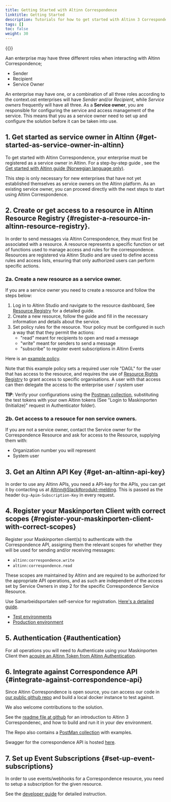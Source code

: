 ```yaml
---
title: Getting Started with Altinn Correspondence
linktitle: Getting Started
description: Tutorials for how to get started with Altinn 3 Correspondence, for service owners, senders and recipients.
tags: []
toc: false
weight: 30
---
```


{{<children />}}

Aan enterprise may have three different roles when interacting with Altinn Correspondence;

- Sender
- Recipient
- Service Owner

An enterprise may have one, or a combination of all three roles according to the context.ost enterprises will have *Sender* and/or *Recipient*, while *Service owners* frequently will have all three.
As a **Service owner**, you are responsible for configuring the service and access management of the service. This means that you as a service owner need to set up and configure the solution before it can be taken into use. 


## 1. Get started as service owner in Altinn {#get-started-as-service-owner-in-altinn}

To get started with Altinn Correspondence, your enterprise must be registered as a service owner in Altinn. For a step-by-step guide , see the
[Get started with Altinn guide (Norwegian language only)](https://www.altinndigital.no/kom-i-gang/guide-kom-i-gang-med-altinn/).

This step is only necessary for new enterprises that have not yet established themselves as service owners on the Altinn platform. As an existing service owner, you can proceed directly with the next steps to start using Altinn Correspondence.

## 2. Create or get access to a resource in Altinn Resource Registry {#register-a-resource-in-altinn-resource-registry}. 
In order to send messages via Altinn Correspondence, they must first be associated with a resource. 
A resource represents a specific function or set of functions used to manage access and rules for the correspondence. Resources are registered via Altinn Studio and are used to define access rules and access lists, ensuring that only authorized users can perform specific actions.

### 2a. Create a new resource as a service owner.
If you are a service owner you need to create a resource and follow the steps below:
1. Log in to Altinn Studio and navigate to the resource dashboard, See [Resource Registry](../../../../authorization/guides/create-resource-resource-admin/) for a detailed guide.
2. Create a new resource, follow the guide and fill in the necessary information and details about the service.
3. Set policy rules for the resource. Your policy must be configured in such a way that that they permit the actions:
    - "read" meant for recipients to open and read a message
    - "write" meant for senders to send a message
    - "subscribe" to register event subscriptions in Altinn Events

Here is an [example policy](ExamplePolicy.xml).

Note that this example policy sets a required user role "DAGL" for the user that has access to the resource, and requires the use of [Resource Rights Registry](../../../../authorization/what-do-you-get/resourceregistry/rrr/) to grant access to specific organisations.
A user with that access can then delegate the access to the enterprise user / system user

**TIP**: Verify your configurations using the [Postman collection](https://github.com/Altinn/altinn-correspondence/blob/main/altinn-correspondence-postman-collection.json), substituting the test tokens with your own Altinn tokens (See "Login to Maskinporten (Initialize)" request in Authenticator folder).

### 2b. Get access to a resouce for non service owners. 
If you are not a service owner, contact the Service owner for the Correspondence Resource and ask for access to the Resource, supplying them with:
- Organization number you will represent
- System user

## 3. Get an Altinn API Key {#get-an-altinn-api-key}

In order to use any Altinn APIs, you need a API-key for the APIs, you can get it by contacting us at [Altinn@Slack#produkt-melding](https://join.slack.com/t/altinn/shared_invite/zt-7c77c9si-ZnMFwGNtab1aFdC6H_vwog).
This is passed as the header `Ocp-Apim-Subscription-Key` in every request.


## 4. Register your Maskinporten Client with correct scopes {#register-your-maskinporten-client-with-correct-scopes}

Register your Maskinporten client(s) to authenticate with the Correspondence API, assigning them the relevant scopes for whether they will be used for sending and/or receiving messages:

- `altinn:correspondence.write` 
- `altinn:correspondence.read` 

These scopes are maintained by Altinn and are required to be authorized for the appropriate API operations, and as such are independent of the access set by Service Owners in step 2 for the specific Correspondence Service Resource.

Use Samarbeidsportalen self-service for registration. [Here's a detailed guide](https://docs.digdir.no/docs/Maskinporten/maskinporten_sjolvbetjening_web#selvbetjening-som-api-konsument).

- [Test environments](https://sjolvbetjening.test.samarbeid.digdir.no/)
- [Production environment](https://sjolvbetjening.samarbeid.digdir.no/)

## 5. Authentication {#authentication}

For all operations you will need to Authenticate using your Maskinporten Client 
then [acquire an Altinn Token from Altinn Authentication](https://docs.altinn.studio/authentication/reference/architecture/accesstoken/).

## 6. Integrate against Correspondence API {#integrate-against-correspondence-api}

Since Altinn Correspondence is open source, you can access our code in [our public github repo](https://github.com/Altinn/altinn-correspondence) and build a local docker instance to test against.

We also welcome contributions to the solution.

See the [readme file at github](https://github.com/Altinn/altinn-correspondence/blob/main/README.md) for an introduction to Altinn 3 Correspondenec, and how to build and run it in your dev environment.

The Repo also contains a [PostMan collection](https://github.com/Altinn/altinn-correspondence/blob/main/altinn-correspondence-postman-collection.json) with examples.

Swagger for the correspondence API is hosted [here](/api/correspondence/spec/).

## 7. Set up Event Subscriptions {#set-up-event-subscriptions}

In order to use events/webhooks for a Correspondence resource, you need to setup a subscription for the given resource.

See the [developer guide](../developer-guides/events) for detailed instruction.
